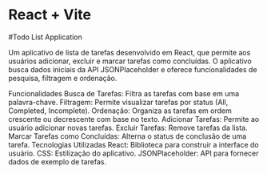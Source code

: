 # React + Vite

#Todo List Application


Um aplicativo de lista de tarefas desenvolvido em React, que permite aos usuários adicionar, excluir e marcar tarefas como concluídas. O aplicativo busca dados iniciais da API JSONPlaceholder e oferece funcionalidades de pesquisa, filtragem e ordenação.

Funcionalidades
Busca de Tarefas: Filtra as tarefas com base em uma palavra-chave.
Filtragem: Permite visualizar tarefas por status (All, Completed, Incomplete).
Ordenação: Organiza as tarefas em ordem crescente ou decrescente com base no texto.
Adicionar Tarefas: Permite ao usuário adicionar novas tarefas.
Excluir Tarefas: Remove tarefas da lista.
Marcar Tarefas como Concluídas: Alterna o status de conclusão de uma tarefa.
Tecnologias Utilizadas
React: Biblioteca para construir a interface do usuário.
CSS: Estilização do aplicativo.
JSONPlaceholder: API para fornecer dados de exemplo de tarefas.
